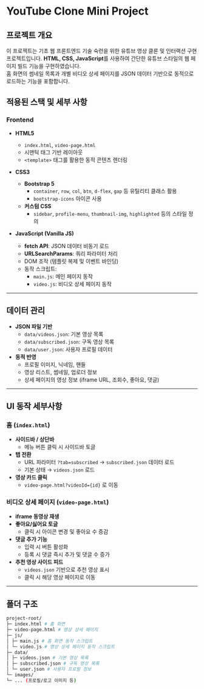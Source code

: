 # YouTube Clone Mini Project
## 프로젝트 개요
이 프로젝트는 기초 웹 프론트엔드 기술 숙련을 위한 유튜브 영상 클론 및 인터랙션 구현 프로젝트입니다. 
**HTML, CSS, JavaScript**를 사용하여 간단한 유튜브 스타일의 웹 페이지 빌드 기능을 구현하였습니다.  
홈 화면의 썸네일 목록과 개별 비디오 상세 페이지를 JSON 데이터 기반으로 동적으로 로드하는 기능을 포함합니다.

## 적용된 스택 및 세부 사항

### Frontend
- **HTML5**
  - `index.html`, `video-page.html`
  - 시맨틱 태그 기반 레이아웃
  - `<template>` 태그를 활용한 동적 콘텐츠 렌더링

- **CSS3**
  - **Bootstrap 5**
    - `container`, `row`, `col`, `btn`, `d-flex`, `gap` 등 유틸리티 클래스 활용
    - `bootstrap-icons` 아이콘 사용
  - **커스텀 CSS**
    - `sidebar`, `profile-menu`, `thumbnail-img`, `highlighted` 등의 스타일 정의

- **JavaScript (Vanilla JS)**
  - **fetch API**: JSON 데이터 비동기 로드
  - **URLSearchParams**: 쿼리 파라미터 처리
  - DOM 조작 (템플릿 복제 및 이벤트 바인딩)
  - 동작 스크립트:
    - `main.js`: 메인 페이지 동작
    - `video.js`: 비디오 상세 페이지 동작

---

## 데이터 관리
- **JSON 파일 기반**
  - `data/videos.json`: 기본 영상 목록
  - `data/subscribed.json`: 구독 영상 목록
  - `data/user.json`: 사용자 프로필 데이터
- **동적 반영**
  - 프로필 이미지, 닉네임, 핸들
  - 영상 리스트, 썸네일, 업로더 정보
  - 상세 페이지의 영상 정보 (iframe URL, 조회수, 좋아요, 댓글)

---

## UI 동작 세부사항

### 홈 (`index.html`)
- **사이드바 / 상단바**
  - 메뉴 버튼 클릭 시 사이드바 토글
- **탭 전환**
  - URL 파라미터 `?tab=subscribed` → `subscribed.json` 데이터 로드
  - 기본 상태 → `videos.json` 로드
- **영상 카드 클릭**
  - `video-page.html?videoId={id}` 로 이동

### 비디오 상세 페이지 (`video-page.html`)
- **iframe 동영상 재생**
- **좋아요/싫어요 토글**
  - 클릭 시 아이콘 변경 및 좋아요 수 증감
- **댓글 추가 기능**
  - 입력 시 버튼 활성화
  - 등록 시 댓글 즉시 추가 및 댓글 수 증가
- **추천 영상 사이드 피드**
  - `videos.json` 기반으로 추천 영상 표시
  - 클릭 시 해당 영상 페이지로 이동

---


## 폴더 구조
``` bash
project-root/  
├─ index.html # 홈 화면  
├─ video-page.html # 영상 상세 페이지  
├─ js/  
│ ├─ main.js # 홈 화면 동작 스크립트  
│ └─ video.js # 영상 상세 페이지 동작 스크립트  
├─ data/  
│ ├─ videos.json # 기본 영상 목록  
│ ├─ subscribed.json # 구독 영상 목록  
│ └─ user.json # 사용자 프로필 정보  
└─ images/  
└─ ... (프로필/로고 이미지 등)
```
